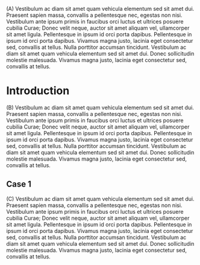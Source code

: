 (A) Vestibulum ac diam sit amet quam vehicula elementum sed sit amet dui. Praesent sapien massa, convallis a pellentesque nec, egestas non nisi. Vestibulum ante ipsum primis in faucibus orci luctus et ultrices posuere cubilia Curae; Donec velit neque, auctor sit amet aliquam vel, ullamcorper sit amet ligula. Pellentesque in ipsum id orci porta dapibus. Pellentesque in ipsum id orci porta dapibus. Vivamus magna justo, lacinia eget consectetur sed, convallis at tellus. Nulla porttitor accumsan tincidunt. Vestibulum ac diam sit amet quam vehicula elementum sed sit amet dui. Donec sollicitudin molestie malesuada. Vivamus magna justo, lacinia eget consectetur sed, convallis at tellus.

# Introduction

(B) Vestibulum ac diam sit amet quam vehicula elementum sed sit amet dui. Praesent sapien massa, convallis a pellentesque nec, egestas non nisi. Vestibulum ante ipsum primis in faucibus orci luctus et ultrices posuere cubilia Curae; Donec velit neque, auctor sit amet aliquam vel, ullamcorper sit amet ligula. Pellentesque in ipsum id orci porta dapibus. Pellentesque in ipsum id orci porta dapibus. Vivamus magna justo, lacinia eget consectetur sed, convallis at tellus. Nulla porttitor accumsan tincidunt. Vestibulum ac diam sit amet quam vehicula elementum sed sit amet dui. Donec sollicitudin molestie malesuada. Vivamus magna justo, lacinia eget consectetur sed, convallis at tellus.

## Case 1

(C) Vestibulum ac diam sit amet quam vehicula elementum sed sit amet dui. Praesent sapien massa, convallis a pellentesque nec, egestas non nisi. Vestibulum ante ipsum primis in faucibus orci luctus et ultrices posuere cubilia Curae; Donec velit neque, auctor sit amet aliquam vel, ullamcorper sit amet ligula. Pellentesque in ipsum id orci porta dapibus. Pellentesque in ipsum id orci porta dapibus. Vivamus magna justo, lacinia eget consectetur sed, convallis at tellus. Nulla porttitor accumsan tincidunt. Vestibulum ac diam sit amet quam vehicula elementum sed sit amet dui. Donec sollicitudin molestie malesuada. Vivamus magna justo, lacinia eget consectetur sed, convallis at tellus.
